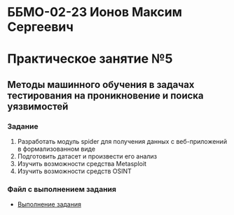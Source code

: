 # ББМО-02-23 Ионов Максим Сергеевич
# Практическое занятие №5
## **Методы машинного обучения в задачах тестирования на проникновение и поиска уязвимостей**
### Задание
1. Разработать модуль spider для получения данных с веб-приложений в формализованном виде
2. Подготовить датасет и произвести его анализ
3. Изучить возможности средства Metasploit
4. Изучить возможности средств OSINT

### Файл с выполнением задания
 - [Выполнение задания](./Практическая%205.ipynb)